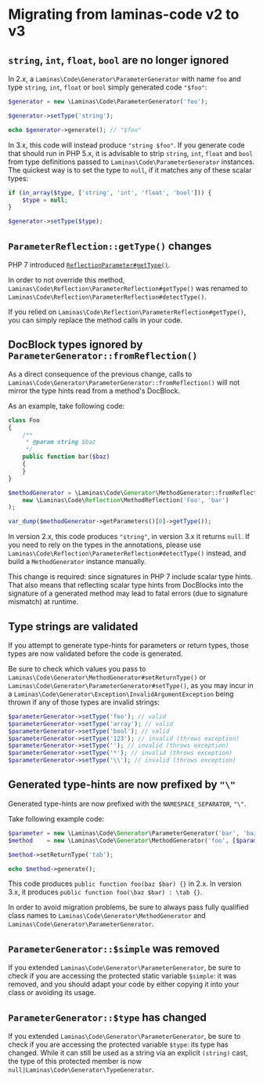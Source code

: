 # Migrating from laminas-code v2 to v3

## `string`, `int`, `float`, `bool` are no longer ignored

In 2.x, a `Laminas\Code\Generator\ParameterGenerator` with name `foo` and type
`string`, `int`, `float` or `bool` simply generated code `"$foo"`:

```php
$generator = new \Laminas\Code\ParameterGenerator('foo');

$generator->setType('string');

echo $generator->generate(); // "$foo"
```

In 3.x, this code will instead produce `"string $foo"`.
If you generate code that should run in PHP 5.x, it is advisable to strip
`string`, `int`, `float` and `bool` from type definitions passed to
`Laminas\Code\ParameterGenerator` instances. The quickest way is to set the
type to `null`, if it matches any of these scalar types:

```php
if (in_array($type, ['string', 'int', 'float', 'bool'])) {
    $type = null;
}

$generator->setType($type);
```

## `ParameterReflection::getType()` changes

PHP 7 introduced [`ReflectionParameter#getType()`](http://php.net/manual/en/reflectionparameter.gettype.php).

In order to not override this method, `Laminas\Code\Reflection\ParameterReflection#getType()`
was renamed to `Laminas\Code\Reflection\ParameterReflection#detectType()`.

If you relied on `Laminas\Code\Reflection\ParameterReflection#getType()`, you can
simply replace the method calls in your code.

## DocBlock types ignored by `ParameterGenerator::fromReflection()`

As a direct consequence of the previous change, calls to
`Laminas\Code\Generator\ParameterGenerator::fromReflection()` will not mirror the
type hints read from a method's DocBlock.

As an example, take following code:

```php
class Foo
{
    /**
     * @param string $baz
     */
    public function bar($baz)
    {
    }
}

$methodGenerator = \Laminas\Code\Generator\MethodGenerator::fromReflection(
    new \Laminas\Code\Reflection\MethodReflection('Foo', 'bar')
);

var_dump($methodGenerator->getParameters()[0]->getType());
```

In version 2.x, this code produces `"string"`, in version 3.x it returns `null`. If you
need to rely on the types in the annotations, please use
`Laminas\Code\Reflection\ParameterReflection#detectType()` instead, and build a
`MethodGenerator` instance manually.

This change is required: since signatures in PHP 7 include scalar type hints.
That also means that reflecting scalar type hints from DocBlocks into the
signature of a generated method may lead to fatal errors (due to signature
mismatch) at runtime.

## Type strings are validated

If you attempt to generate type-hints for parameters or return types, those types are
now validated before the code is generated.

Be sure to check which values you pass to `Laminas\Code\Generator\MethodGenerator#setReturnType()`
or `Laminas\Code\Generator\ParameterGenerator#setType()`, as you may incur in a
`Laminas\Code\Generator\Exception\InvalidArgumentException` being thrown if any
of those types are invalid strings:

```php
$parameterGenerator->setType('foo'); // valid
$parameterGenerator->setType('array'); // valid
$parameterGenerator->setType('bool'); // valid
$parameterGenerator->setType('123'); // invalid (throws exception)
$parameterGenerator->setType(''); // invalid (throws exception)
$parameterGenerator->setType('*'); // invalid (throws exception)
$parameterGenerator->setType('\\'); // invalid (throws exception)
```


## Generated type-hints are now prefixed by `"\"`

Generated type-hints are now prefixed with the `NAMESPACE_SEPARATOR`,
`"\"`.

Take following example code:

```php
$parameter = new \Laminas\Code\Generator\ParameterGenerator('bar', 'baz');
$method    = new \Laminas\Code\Generator\MethodGenerator('foo', [$parameter]);

$method->setReturnType('tab');

echo $method->generate();
```

This code produces `public function foo(baz $bar) {}` in 2.x.
In version 3.x, it produces `public function foo(\baz $bar) : \tab {}`.

In order to avoid migration problems, be sure to always pass fully qualified class
names to `Laminas\Code\Generator\MethodGenerator` and `Laminas\Code\Generator\ParameterGenerator`.

## `ParameterGenerator::$simple` was removed

If you extended `Laminas\Code\Generator\ParameterGenerator`, be sure to check if you
are accessing the protected static variable `$simple`: it was removed, and you should
adapt your code by either copying it into your class or avoiding its usage.

## `ParameterGenerator::$type` has changed

If you extended `Laminas\Code\Generator\ParameterGenerator`, be sure to check if you
are accessing the protected variable `$type`: its type has changed.
While it can still be used as a string via an explicit `(string)` cast, the type of
this protected member is now `null|Laminas\Code\Generator\TypeGenerator`.
